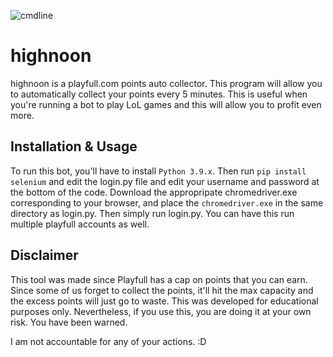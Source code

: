 ![cmdline](https://i.imgur.com/pvSFJho.png)

# highnoon

highnoon is a playfull.com points auto collector. This program will allow you to automatically collect your points every 5 minutes. This is useful when you're running a bot to play LoL games and this will allow you to profit even more.

## Installation & Usage

To run this bot, you'll have to install ```Python 3.9.x```. Then run ```pip install selenium``` and edit the login.py file and edit your username and password at the bottom of the code. Download the appropripate chromedriver.exe corresponding to your browser, and place the ```chromedriver.exe``` in the same directory as login.py. Then simply run login.py. You can have this run multiple playfull accounts as well.

## Disclaimer

This tool was made since Playfull has a cap on points that you can earn. Since some of us forget to collect the points, it'll hit the max capacity and the excess points will just go to waste. This was developed for educational purposes only. Nevertheless, if you use this, you are doing it at your own risk. You have been warned.

I am not accountable for any of your actions. :D
